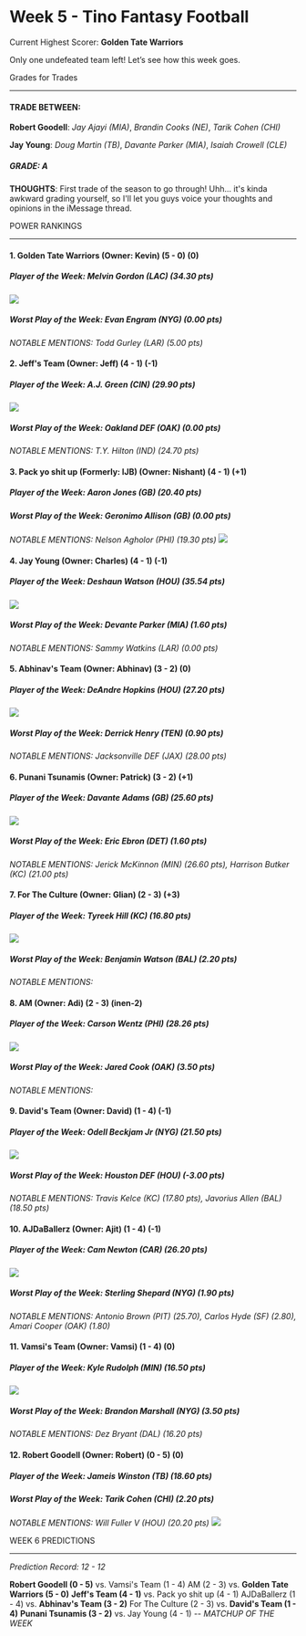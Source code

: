 # Week 5 - Tino Fantasy Football

Current Highest Scorer: **Golden Tate Warriors**

Only one undefeated team left!  Let’s see how this week goes.

Grades for Trades
__________________________________

#### TRADE BETWEEN:

**Robert Goodell**: *Jay Ajayi (MIA)*, *Brandin Cooks (NE)*, *Tarik Cohen (CHI)*

**Jay Young**: *Doug Martin (TB)*, *Davante Parker (MIA)*, *Isaiah Crowell (CLE)*

##### GRADE: A

**THOUGHTS**: First trade of the season to go through!  Uhh... it's kinda awkward grading yourself, so I'll let you guys voice your thoughts and opinions in the iMessage thread.

POWER RANKINGS
_________________________________

#### 1. Golden Tate Warriors (Owner: Kevin) (5 - 0) (0)
##### Player of the Week: *Melvin Gordon (LAC)* (34.30 pts)
![](https://media.giphy.com/media/l378rrVLdoV3gjPNe/giphy.gif)
##### Worst Play of the Week: *Evan Engram (NYG)* (0.00 pts)

*NOTABLE MENTIONS: Todd Gurley (LAR) (5.00 pts)*


#### 2. Jeff's Team (Owner: Jeff) (4 - 1) (-1)
##### Player of the Week: *A.J. Green (CIN)* (29.90 pts)
![](https://media.giphy.com/media/NRcCP0RS8D8Wc/giphy.gif)
##### Worst Play of the Week: *Oakland DEF (OAK)* (0.00 pts)

*NOTABLE MENTIONS: T.Y. Hilton (IND) (24.70 pts)*

#### 3. Pack yo shit up (Formerly: IJB) (Owner: Nishant) (4 - 1) (+1)
##### Player of the Week: *Aaron Jones (GB)* (20.40 pts)

##### Worst Play of the Week: *Geronimo Allison (GB)* (0.00 pts)

*NOTABLE MENTIONS: Nelson Agholor (PHI) (19.30 pts)*
![](https://media.giphy.com/media/3o7aD2TEXmuxhCPpfi/giphy.gif)

#### 4. Jay Young (Owner: Charles) (4 - 1) (-1)
##### Player of the Week: *Deshaun Watson (HOU)* (35.54 pts)
![](https://media.giphy.com/media/xT9IgnBJzzI7ugwqQ0/giphy.gif)

##### Worst Play of the Week: *Devante Parker (MIA)* (1.60 pts)

*NOTABLE MENTIONS: Sammy Watkins (LAR) (0.00 pts)*

#### 5. Abhinav's Team (Owner: Abhinav) (3 - 2) (0)
##### Player of the Week: *DeAndre Hopkins (HOU)* (27.20 pts)
![](https://media.giphy.com/media/3ohhweAno8lE1ZCBPi/giphy.gif)
##### Worst Play of the Week: *Derrick Henry (TEN)* (0.90 pts)

*NOTABLE MENTIONS: Jacksonville DEF (JAX) (28.00 pts)*

#### 6. Punani Tsunamis (Owner: Patrick) (3 - 2) (+1)
##### Player of the Week: *Davante Adams (GB)* (25.60 pts)
![](https://thumbs.gfycat.com/SoftBlandAlpaca-size_restricted.gif)
##### Worst Play of the Week: *Eric Ebron (DET)* (1.60 pts)

*NOTABLE MENTIONS: Jerick McKinnon (MIN) (26.60 pts), Harrison Butker (KC) (21.00 pts)*

#### 7. For The Culture (Owner: Glian) (2 - 3) (+3)
##### Player of the Week: *Tyreek Hill (KC)* (16.80 pts)
![](https://media.giphy.com/media/l1J9uT9o4MVIAliyA/giphy.gif)
##### Worst Play of the Week: *Benjamin Watson (BAL)* (2.20 pts)

*NOTABLE MENTIONS:*

#### 8. AM (Owner: Adi) (2 - 3) (inen-2)
##### Player of the Week: *Carson Wentz (PHI)* (28.26 pts)
![](https://media.giphy.com/media/3o7aD818U65eWGj7gY/giphy.gif)
##### Worst Play of the Week: *Jared Cook (OAK)* (3.50 pts)

*NOTABLE MENTIONS:*

#### 9. David's Team (Owner: David) (1 - 4) (-1)
##### Player of the Week: *Odell Beckjam Jr (NYG)* (21.50 pts)
![](https://media.giphy.com/media/3ov9jCCmbL6ZfjNlHW/giphy.gif)
##### Worst Play of the Week: *Houston DEF (HOU)* (-3.00 pts)

*NOTABLE MENTIONS: Travis Kelce (KC) (17.80 pts), Javorius Allen (BAL) (18.50 pts)*

#### 10. AJDaBallerz (Owner: Ajit) (1 - 4) (-1)
##### Player of the Week: *Cam Newton (CAR)* (26.20 pts)
![](https://media.giphy.com/media/3ov9k6aZyyCldk8pRC/giphy.gif)
##### Worst Play of the Week: *Sterling Shepard (NYG)* (1.90 pts)

*NOTABLE MENTIONS: Antonio Brown (PIT) (25.70), Carlos Hyde (SF) (2.80), Amari Cooper (OAK) (1.80)*

#### 11. Vamsi's Team (Owner: Vamsi) (1 - 4) (0)
##### Player of the Week: *Kyle Rudolph (MIN)* (16.50 pts)
![](https://media.giphy.com/media/3ohhwyqVNPIio9J8SA/giphy.gif)
##### Worst Play of the Week: *Brandon Marshall (NYG)* (3.50 pts)

*NOTABLE MENTIONS: Dez Bryant (DAL) (16.20 pts)*

#### 12. Robert Goodell (Owner: Robert) (0 - 5) (0)
##### Player of the Week: *Jameis Winston (TB)* (18.60 pts)

##### Worst Play of the Week: *Tarik Cohen (CHI)* (2.20 pts)

*NOTABLE MENTIONS: Will Fuller V (HOU) (20.20 pts)*
![](https://media.giphy.com/media/26n7a8iyXXI7WeQXm/giphy.gif)

WEEK 6 PREDICTIONS
________________________

*Prediction Record: 12 - 12*

**Robert Goodell (0 - 5)** vs. Vamsi's Team (1 - 4)
AM (2 - 3) vs. **Golden Tate Warriors (5 - 0)**
**Jeff's Team (4 - 1)** vs. Pack yo shit up (4 - 1)
AJDaBallerz (1 - 4) vs. **Abhinav's Team (3 - 2)**
For The Culture (2 - 3) vs. **David's Team (1 - 4)**
**Punani Tsunamis (3 - 2)** vs. Jay Young (4 - 1) -- *MATCHUP OF THE WEEK*
